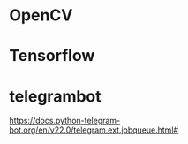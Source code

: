 # OpenCV

# Tensorflow

# telegrambot
https://docs.python-telegram-bot.org/en/v22.0/telegram.ext.jobqueue.html#
